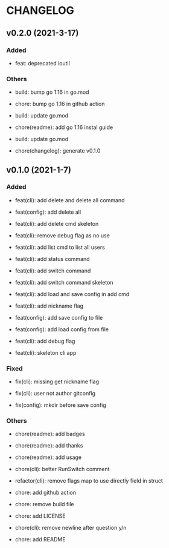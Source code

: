 # CHANGELOG

## v0.2.0 (2021-3-17)

### Added

- feat: deprecated ioutil

### Others

- build: bump go 1.16 in go.mod

- chore: bump go 1.16 in github action

- build: update go.mod

- chore(readme): add go 1.16 instal guide

- build: update go.mod

- chore(changelog): generate v0.1.0

## v0.1.0 (2021-1-7)

### Added

- feat(cli): add delete and delete all command

- feat(config): add delete all

- feat(cli): add delete cmd skeleton

- feat(cli): remove debug flag as no use

- feat(cli): add list cmd to list all users

- feat(cli): add status command

- feat(cli): add switch command

- feat(cli): add switch command skeleton

- feat(cli): add load and save config in add cmd

- feat(cli): add nickname flag

- feat(config): add save config to file

- feat(config): add load config from file

- feat(cli): add debug flag

- feat(cli): skeleton cli app

### Fixed

- fix(cli): missing get nickname flag

- fix(cli): user not author gitconfig

- fix(config): mkdir before save config

### Others

- chore(readme): add badges

- chore(readme): add thanks

- chore(readme): add usage

- chore(cli): better RunSwitch comment

- refactor(cli): remove flags map to use directly field in struct

- chore: add github action

- chore: remove build file

- chore: add LICENSE

- chore(cli): remove newline after question y/n

- chore: add README
